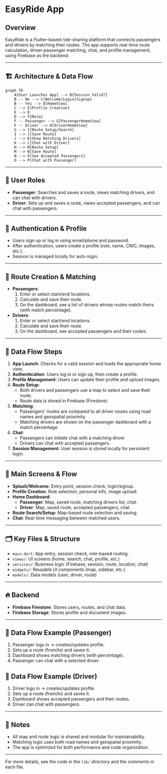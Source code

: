 # EasyRide App

## Overview
EasyRide is a Flutter-based ride-sharing platform that connects passengers and drivers by matching their routes. The app supports real-time route calculation, driver-passenger matching, chat, and profile management, using Firebase as the backend.

---

## 🏗️ Architecture & Data Flow

```mermaid
graph TD
    A[User Launches App] --> B{Session Valid?}
    B -- No --> C[Welcome/Login/Signup]
    B -- Yes --> D[HomeView]
    C --> E[Profile Creation]
    E --> D
    D --> F{Role}
    F -- Passenger --> G[PassengerHomeView]
    F -- Driver --> H[DriverHomeView]
    G --> I[Route Setup/Search]
    I --> J[Save Route]
    J --> K[Show Matching Drivers]
    K --> L[Chat with Driver]
    H --> M[Route Setup]
    M --> N[Save Route]
    N --> O[See Accepted Passengers]
    O --> P[Chat with Passenger]
```

---

## 👤 User Roles
- **Passenger**: Searches and saves a route, views matching drivers, and can chat with drivers.
- **Driver**: Sets up and saves a route, views accepted passengers, and can chat with passengers.

---

## 🔑 Authentication & Profile
- Users sign up or log in using email/phone and password.
- After authentication, users create a profile (role, name, CNIC, images, etc.).
- Session is managed locally for auto-login.

---

## 🚗 Route Creation & Matching
- **Passengers**:
  1. Enter or select start/end locations.
  2. Calculate and save their route.
  3. On the dashboard, see a list of drivers whose routes match theirs (with match percentage).
- **Drivers**:
  1. Enter or select start/end locations.
  2. Calculate and save their route.
  3. On the dashboard, see accepted passengers and their routes.

---

## 🔄 Data Flow Steps
1. **App Launch**: Checks for a valid session and loads the appropriate home view.
2. **Authentication**: Users log in or sign up, then create a profile.
3. **Profile Management**: Users can update their profile and upload images.
4. **Route Setup**:
    - Both drivers and passengers use a map to select and save their route.
    - Route data is stored in Firebase (Firestore).
5. **Matching**:
    - Passengers' routes are compared to all driver routes using road names and geospatial proximity.
    - Matching drivers are shown on the passenger dashboard with a match percentage.
6. **Chat**:
    - Passengers can initiate chat with a matching driver.
    - Drivers can chat with accepted passengers.
7. **Session Management**: User session is stored locally for persistent login.

---

## 📱 Main Screens & Flow
- **Splash/Welcome**: Entry point, session check, login/signup.
- **Profile Creation**: Role selection, personal info, image upload.
- **Home Dashboard**:
  - **Passenger**: Map, saved route, matching drivers list, chat.
  - **Driver**: Map, saved route, accepted passengers, chat.
- **Route Search/Setup**: Map-based route selection and saving.
- **Chat**: Real-time messaging between matched users.

---

## 🗂️ Key Files & Structure
- `main.dart`: App entry, session check, role-based routing.
- `views/`: UI screens (home, search, chat, profile, etc.)
- `services/`: Business logic (Firebase, session, route, location, chat)
- `widgets/`: Reusable UI components (map, sidebar, etc.)
- `models/`: Data models (user, driver, route)

---

## 🔥 Backend
- **Firebase Firestore**: Stores users, routes, and chat data.
- **Firebase Storage**: Stores profile and document images.

---

## 🚦 Data Flow Example (Passenger)
1. Passenger logs in → creates/updates profile.
2. Sets up a route (from/to) and saves it.
3. Dashboard shows matching drivers (with percentage).
4. Passenger can chat with a selected driver.

## 🚦 Data Flow Example (Driver)
1. Driver logs in → creates/updates profile.
2. Sets up a route (from/to) and saves it.
3. Dashboard shows accepted passengers and their routes.
4. Driver can chat with passengers.

---

## 📌 Notes
- All map and route logic is shared and modular for maintainability.
- Matching logic uses both road names and geospatial proximity.
- The app is optimized for both performance and code organization.

---

For more details, see the code in the `lib/` directory and the comments in each file.
